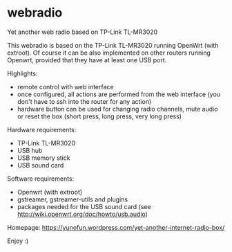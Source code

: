 # webradio
Yet another web radio based on TP-Link TL-MR3020 

This webradio is based on the TP-Link TL-MR3020 running OpenWrt (with extroot). Of course it can be also implemented on other routers running Openwrt, provided that they have at least one USB port.

Highlights:
- remote control with web interface
- once configured, all actions are performed from the web interface (you don't have to ssh into the router for any action)
- hardware button can be used for changing radio channels, mute audio or reset the box (short press, long press, very long press)

Hardware requirements:
- TP-Link TL-MR3020
- USB hub
- USB memory stick
- USB sound card

Software requirements:
- Openwrt (with extroot)
- gstreamer, gstreamer-utils and plugins
- packages needed for the USB sound card (see http://wiki.openwrt.org/doc/howto/usb.audio)

Homepage:
https://yunofun.wordpress.com/yet-another-internet-radio-box/

Enjoy :)
